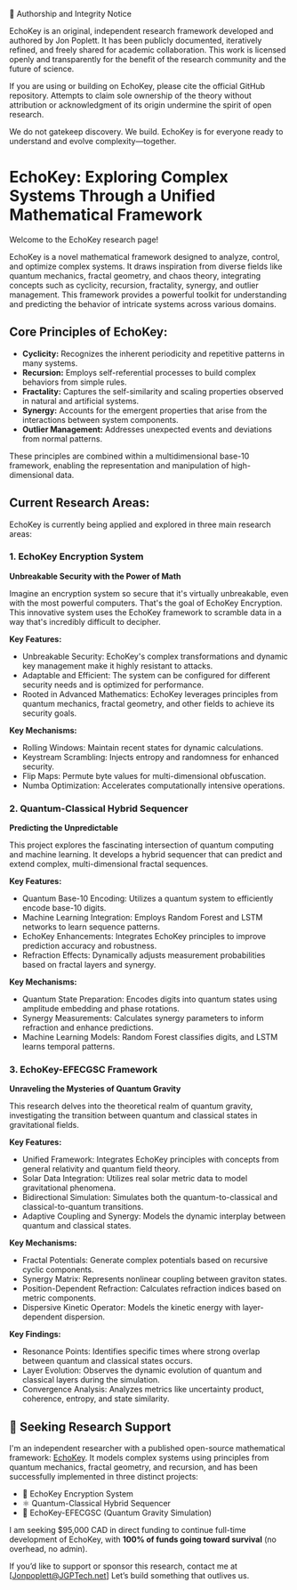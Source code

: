 🚨 Authorship and Integrity Notice

EchoKey is an original, independent research framework developed and authored by Jon Poplett. It has been publicly documented, iteratively refined, and freely shared for academic collaboration. This work is licensed openly and transparently for the benefit of the research community and the future of science.

If you are using or building on EchoKey, please cite the official GitHub repository. Attempts to claim sole ownership of the theory without attribution or acknowledgment of its origin undermine the spirit of open research.

We do not gatekeep discovery. We build. EchoKey is for everyone ready to understand and evolve complexity—together.



# EchoKey: Exploring Complex Systems Through a Unified Mathematical Framework

Welcome to the EchoKey research page!

EchoKey is a novel mathematical framework designed to analyze, control, and optimize complex systems. It draws inspiration from diverse fields like quantum mechanics, fractal geometry, and chaos theory, integrating concepts such as cyclicity, recursion, fractality, synergy, and outlier management. This framework provides a powerful toolkit for understanding and predicting the behavior of intricate systems across various domains.

## Core Principles of EchoKey:

*   **Cyclicity:** Recognizes the inherent periodicity and repetitive patterns in many systems.
*   **Recursion:** Employs self-referential processes to build complex behaviors from simple rules.
*   **Fractality:** Captures the self-similarity and scaling properties observed in natural and artificial systems.
*   **Synergy:** Accounts for the emergent properties that arise from the interactions between system components.
*   **Outlier Management:** Addresses unexpected events and deviations from normal patterns.

These principles are combined within a multidimensional base-10 framework, enabling the representation and manipulation of high-dimensional data.

## Current Research Areas:

EchoKey is currently being applied and explored in three main research areas:

### 1. EchoKey Encryption System

**Unbreakable Security with the Power of Math**

Imagine an encryption system so secure that it's virtually unbreakable, even with the most powerful computers. That's the goal of EchoKey Encryption. This innovative system uses the EchoKey framework to scramble data in a way that's incredibly difficult to decipher.

**Key Features:**

*   Unbreakable Security: EchoKey's complex transformations and dynamic key management make it highly resistant to attacks.
*   Adaptable and Efficient: The system can be configured for different security needs and is optimized for performance.
*   Rooted in Advanced Mathematics: EchoKey leverages principles from quantum mechanics, fractal geometry, and other fields to achieve its security goals.

**Key Mechanisms:**

*   Rolling Windows: Maintain recent states for dynamic calculations.
*   Keystream Scrambling: Injects entropy and randomness for enhanced security.
*   Flip Maps: Permute byte values for multi-dimensional obfuscation.
*   Numba Optimization: Accelerates computationally intensive operations.

### 2. Quantum-Classical Hybrid Sequencer

**Predicting the Unpredictable**

This project explores the fascinating intersection of quantum computing and machine learning. It develops a hybrid sequencer that can predict and extend complex, multi-dimensional fractal sequences.

**Key Features:**

*   Quantum Base-10 Encoding: Utilizes a quantum system to efficiently encode base-10 digits.
*   Machine Learning Integration: Employs Random Forest and LSTM networks to learn sequence patterns.
*   EchoKey Enhancements: Integrates EchoKey principles to improve prediction accuracy and robustness.
*   Refraction Effects: Dynamically adjusts measurement probabilities based on fractal layers and synergy.

**Key Mechanisms:**

*   Quantum State Preparation: Encodes digits into quantum states using amplitude embedding and phase rotations.
*   Synergy Measurements: Calculates synergy parameters to inform refraction and enhance predictions.
*   Machine Learning Models: Random Forest classifies digits, and LSTM learns temporal patterns.

### 3. EchoKey-EFECGSC Framework

**Unraveling the Mysteries of Quantum Gravity**

This research delves into the theoretical realm of quantum gravity, investigating the transition between quantum and classical states in gravitational fields.

**Key Features:**

*   Unified Framework: Integrates EchoKey principles with concepts from general relativity and quantum field theory.
*   Solar Data Integration: Utilizes real solar metric data to model gravitational phenomena.
*   Bidirectional Simulation: Simulates both the quantum-to-classical and classical-to-quantum transitions.
*   Adaptive Coupling and Synergy: Models the dynamic interplay between quantum and classical states.

**Key Mechanisms:**

*   Fractal Potentials: Generate complex potentials based on recursive cyclic components.
*   Synergy Matrix: Represents nonlinear coupling between graviton states.
*   Position-Dependent Refraction: Calculates refraction indices based on metric components.
*   Dispersive Kinetic Operator: Models the kinetic energy with layer-dependent dispersion.

**Key Findings:**

*   Resonance Points: Identifies specific times where strong overlap between quantum and classical states occurs.
*   Layer Evolution: Observes the dynamic evolution of quantum and classical layers during the simulation.
*   Convergence Analysis: Analyzes metrics like uncertainty product, coherence, entropy, and state similarity.



## 🔶 Seeking Research Support

I'm an independent researcher with a published open-source mathematical framework: [EchoKey](https://zenodo.org/records/15377267). It models complex systems using principles from quantum mechanics, fractal geometry, and recursion, and has been successfully implemented in three distinct projects:

- 🔐 EchoKey Encryption System
- ⚛️ Quantum-Classical Hybrid Sequencer
- 🌌 EchoKey-EFECGSC (Quantum Gravity Simulation)

I am seeking $95,000 CAD in direct funding to continue full-time development of EchoKey, with **100% of funds going toward survival** (no overhead, no admin).

If you’d like to support or sponsor this research, contact me at [Jonpoplett@JGPTech.net]
Let’s build something that outlives us.

